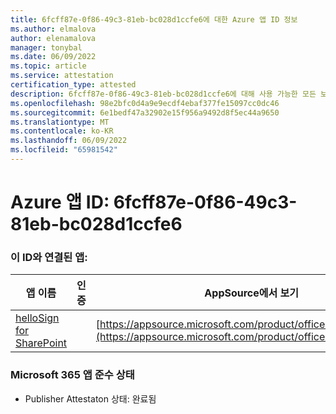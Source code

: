 ```yaml
---
title: 6fcff87e-0f86-49c3-81eb-bc028d1ccfe6에 대한 Azure 앱 ID 정보
ms.author: elmalova
author: elenamalova
manager: tonybal
ms.date: 06/09/2022
ms.topic: article
ms.service: attestation
certification_type: attested
description: 6fcff87e-0f86-49c3-81eb-bc028d1ccfe6에 대해 사용 가능한 모든 보안 및 규정 준수 정보입니다.
ms.openlocfilehash: 98e2bfc0d4a9e9ecdf4ebaf377fe15097cc0dc46
ms.sourcegitcommit: 6e1bedf47a32902e15f956a9492d8f5ec44a9650
ms.translationtype: MT
ms.contentlocale: ko-KR
ms.lasthandoff: 06/09/2022
ms.locfileid: "65981542"
---
```

# <a name="azure-app-id-6fcff87e-0f86-49c3-81eb-bc028d1ccfe6"></a>Azure 앱 ID: 6fcff87e-0f86-49c3-81eb-bc028d1ccfe6


### <a name="apps-associated-with-this-id"></a>이 ID와 연결된 앱:
| **앱 이름** | **인증** | **AppSource에서 보기** |
|--------------|---------------|-----------------------|
| [helloSign for SharePoint](../forward/WA200003245.md) |  | [https://appsource.microsoft.com/product/office/WA200003245](https://appsource.microsoft.com/product/office/WA200003245) |

### <a name="microsoft-365-app-compliance-status"></a>Microsoft 365 앱 준수 상태
- Publisher Attestaton 상태: 완료됨
